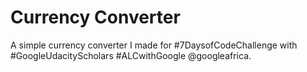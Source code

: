 # Currency Converter
A simple currency converter I made for #7DaysofCodeChallenge with #GoogleUdacityScholars #ALCwithGoogle @googleafrica.
